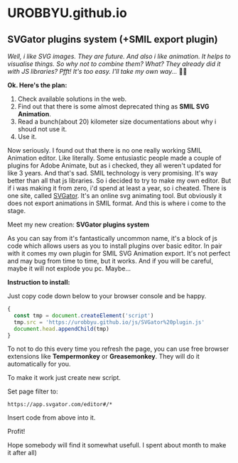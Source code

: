 # UROBBYU.github.io
## SVGator plugins system (+SMIL export plugin)
_Well, i like SVG images. They are future. And also i like animation. It helps to visualise things. So why not to combine them? What? They already did it with JS libraries? Pfft! It's too easy. I'll take my own way..._ 🐱‍👤

**Ok. Here's the plan:**
1. Check available solutions in the web.
2. Find out that there is some almost deprecated thing as **SMIL SVG Animation**.
3. Read a bunch(about 20) kilometer size documentations about why i shoud not use it.
4. Use it.

Now seriously.
I found out that there is no one really working SMIL Animation editor. Like literally. Some entusiastic people made a couple of plugins for Adobe Animate, but as i checked, they all weren't updated for like 3 years. And that's sad. SMIL technology is very promising. It's way better than all that js libraries. So i decided to try to make my own editor. But if i was making it from zero, i'd spend at least a year, so i cheated. There is one site, called [SVGator](https://app.svgator.com). It's an online svg animating tool. But obviously it does not export animations in SMIL format. And this is where i come to the stage.

Meet my new creation: **SVGator plugins system**

As you can say from it's fantastically uncommon name, it's a block of js code which allows users as you to install plugins over basic editor. In pair with it comes my own plugin for SMIL SVG Animation export. It's not perfect and may bug from time to time, but it works. And if you will be careful, maybe it will not explode you pc. Maybe...

**Instruction to install:**

Just copy code down below to your browser console and be happy.
``` js
{
  const tmp = document.createElement('script')
  tmp.src = 'https://urobbyu.github.io/js/SVGator%20plugin.js'
  document.head.appendChild(tmp)
}
```
To not to do this every time you refresh the page, you can use free browser extensions like **Tempermonkey** or **Greasemonkey**. They will do it automatically for you.

To make it work just create new script.

Set page filter to:
```
https://app.svgator.com/editor#/*
```
Insert code from above into it.

Profit!

Hope somebody will find it somewhat usefull. I spent about month to make it after all)
